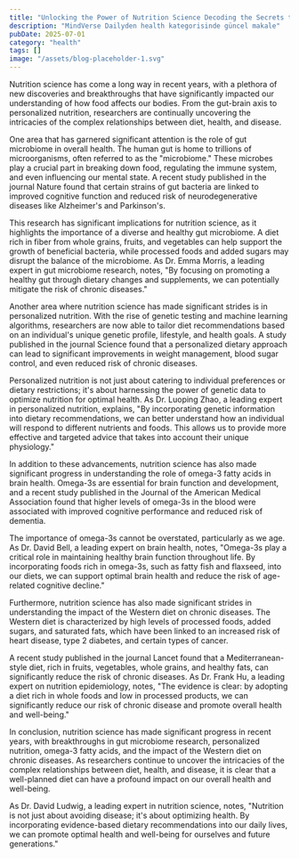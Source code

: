 ```yaml
---
title: "Unlocking the Power of Nutrition Science Decoding the Secrets to Optimal Health and Wellness"
description: "MindVerse Dailyden health kategorisinde güncel makale"
pubDate: 2025-07-01
category: "health"
tags: []
image: "/assets/blog-placeholder-1.svg"
---
```


Nutrition science has come a long way in recent years, with a plethora of new discoveries and breakthroughs that have significantly impacted our understanding of how food affects our bodies. From the gut-brain axis to personalized nutrition, researchers are continually uncovering the intricacies of the complex relationships between diet, health, and disease.

One area that has garnered significant attention is the role of gut microbiome in overall health. The human gut is home to trillions of microorganisms, often referred to as the "microbiome." These microbes play a crucial part in breaking down food, regulating the immune system, and even influencing our mental state. A recent study published in the journal Nature found that certain strains of gut bacteria are linked to improved cognitive function and reduced risk of neurodegenerative diseases like Alzheimer's and Parkinson's.

This research has significant implications for nutrition science, as it highlights the importance of a diverse and healthy gut microbiome. A diet rich in fiber from whole grains, fruits, and vegetables can help support the growth of beneficial bacteria, while processed foods and added sugars may disrupt the balance of the microbiome. As Dr. Emma Morris, a leading expert in gut microbiome research, notes, "By focusing on promoting a healthy gut through dietary changes and supplements, we can potentially mitigate the risk of chronic diseases."

Another area where nutrition science has made significant strides is in personalized nutrition. With the rise of genetic testing and machine learning algorithms, researchers are now able to tailor diet recommendations based on an individual's unique genetic profile, lifestyle, and health goals. A study published in the journal Science found that a personalized dietary approach can lead to significant improvements in weight management, blood sugar control, and even reduced risk of chronic diseases.

Personalized nutrition is not just about catering to individual preferences or dietary restrictions; it's about harnessing the power of genetic data to optimize nutrition for optimal health. As Dr. Luoping Zhao, a leading expert in personalized nutrition, explains, "By incorporating genetic information into dietary recommendations, we can better understand how an individual will respond to different nutrients and foods. This allows us to provide more effective and targeted advice that takes into account their unique physiology."

In addition to these advancements, nutrition science has also made significant progress in understanding the role of omega-3 fatty acids in brain health. Omega-3s are essential for brain function and development, and a recent study published in the Journal of the American Medical Association found that higher levels of omega-3s in the blood were associated with improved cognitive performance and reduced risk of dementia.

The importance of omega-3s cannot be overstated, particularly as we age. As Dr. David Bell, a leading expert on brain health, notes, "Omega-3s play a critical role in maintaining healthy brain function throughout life. By incorporating foods rich in omega-3s, such as fatty fish and flaxseed, into our diets, we can support optimal brain health and reduce the risk of age-related cognitive decline."

Furthermore, nutrition science has also made significant strides in understanding the impact of the Western diet on chronic diseases. The Western diet is characterized by high levels of processed foods, added sugars, and saturated fats, which have been linked to an increased risk of heart disease, type 2 diabetes, and certain types of cancer.

A recent study published in the journal Lancet found that a Mediterranean-style diet, rich in fruits, vegetables, whole grains, and healthy fats, can significantly reduce the risk of chronic diseases. As Dr. Frank Hu, a leading expert on nutrition epidemiology, notes, "The evidence is clear: by adopting a diet rich in whole foods and low in processed products, we can significantly reduce our risk of chronic disease and promote overall health and well-being."

In conclusion, nutrition science has made significant progress in recent years, with breakthroughs in gut microbiome research, personalized nutrition, omega-3 fatty acids, and the impact of the Western diet on chronic diseases. As researchers continue to uncover the intricacies of the complex relationships between diet, health, and disease, it is clear that a well-planned diet can have a profound impact on our overall health and well-being.

As Dr. David Ludwig, a leading expert in nutrition science, notes, "Nutrition is not just about avoiding disease; it's about optimizing health. By incorporating evidence-based dietary recommendations into our daily lives, we can promote optimal health and well-being for ourselves and future generations."